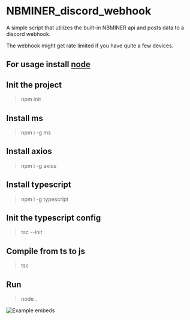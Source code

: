 # NBMINER_discord_webhook
A simple script that utilizes the built-in NBMINER api and posts data to a discord webhook.

The webhook might get rate limited if you have quite a few devices.

## For usage install [node](https://nodejs.org/dist/v16.15.0/node-v16.15.0-x64.msi)
## Init the project
>npm init
## Install ms
>npm i -g ms
## Install axios
>npm i -g axios
## Install typescript
>npm i -g typescript
## Init the typescript config
>tsc --init
## Compile from ts to js
>tsc
## Run
>node .


![Example embeds](https://media.discordapp.net/attachments/760299890516426764/978073199990423622/unknown.png?width=452&height=723)

